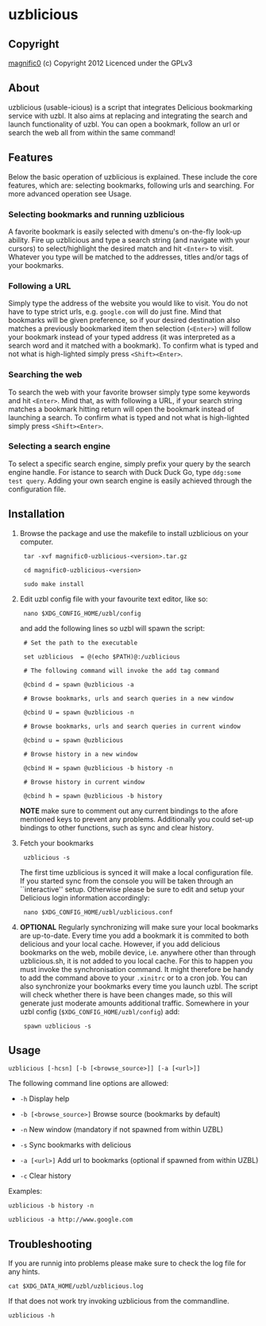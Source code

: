 uzblicious
==============

Copyright
-------------

[magnific0](http://www.github.com/magnific0) (c) Copyright 2012
Licenced under the GPLv3

About
--------------

uzblicious (usable-icious) is a script that integrates Delicious bookmarking service with uzbl. It also aims at replacing and integrating the search and launch functionality of uzbl. You can open a bookmark, follow an url or search the web all from within the same command!

Features
--------------

Below the basic operation of uzblicious is explained. These include the core features, which are: selecting bookmarks, following urls and searching. For more advanced operation see Usage.

### Selecting bookmarks and running uzblicious

A favorite bookmark is easily selected with dmenu's on-the-fly look-up ability. Fire up uzblicious and type a search string (and navigate with your cursors) to select/highlight the desired match and hit `<Enter>` to visit. Whatever you type will be matched to the addresses, titles and/or tags of your bookmarks. 

### Following a URL

Simply type the address of the website you would like to visit. You do not have to type strict urls, e.g. `google.com` will do just fine. Mind that bookmarks will be given preference, so if your desired destination also matches a previously bookmarked item then selection (`<Enter>`) will follow your bookmark instead of your typed address (it was interpreted as a search word and it matched with a bookmark). To confirm what is typed and not what is high-lighted simply press `<Shift><Enter>`.

### Searching the web

To search the web with your favorite browser simply type some keywords and hit `<Enter>`. Mind that, as with following a URL, if your search string matches a bookmark hitting return will open the bookmark instead of launching a search. To confirm what is typed and not what is high-lighted simply press `<Shift><Enter>`.

### Selecting a search engine

To select a specific search engine, simply prefix your query by the search engine handle. For istance to search with Duck Duck Go, type `ddg:some test query`. Adding your own search engine is easily achieved through the configuration file.

Installation
--------------

1. Browse the package and use the makefile to install uzblicious on your computer.

		tar -xvf magnific0-uzblicious-<version>.tar.gz

		cd magnific0-uzblicious-<version>

		sudo make install

2. Edit uzbl config file with your favourite text editor, like so:

		nano $XDG_CONFIG_HOME/uzbl/config
	
	and add the following lines so uzbl will spawn the script:

		# Set the path to the executable

		set uzblicious 	= @(echo $PATH)@:/uzblicious

		# The following command will invoke the add tag command     	    
	
		@cbind d = spawn @uzblicious -a

		# Browse bookmarks, urls and search queries in a new window
	
		@cbind U = spawn @uzblicious -n

		# Browse bookmarks, urls and search queries in current window	

		@cbind u = spawn @uzblicious

		# Browse history in a new window

		@cbind H = spawn @uzblicious -b history -n

		# Browse history in current window

		@cbind h = spawn @uzblicious -b history

	**NOTE** make sure to comment out any current bindings to the afore mentioned keys to prevent any problems. Additionally you could set-up bindings to other functions, such as sync and clear history.

3. Fetch your bookmarks

		uzblicious -s

	The first time uzblicious is synced it will make a local configuration file. If you started sync from the console you will be taken through an ``interactive'' setup. Otherwise please be sure to edit and setup your Delicious login information accordingly:

		nano $XDG_CONFIG_HOME/uzbl/uzblicious.conf

4. **OPTIONAL** Regularly synchronizing will make sure your local bookmarks are up-to-date. Every time you add a bookmark it is commited to both delicious and your local cache. However, if you add delicious bookmarks on the web, mobile device, i.e. anywhere other than through uzblicious.sh, it is not added to you local cache. For this to happen you must invoke the synchronisation command. It might therefore be handy to add the command above to your `.xinitrc` or to a cron job. You can also synchronize your bookmarks every time you launch uzbl. The script will check whether there is have been changes made, so this will generate just moderate amounts additional traffic. Somewhere in your uzbl config (`$XDG_CONFIG_HOME/uzbl/config`) add:

		spawn uzblicious -s

Usage
--------------

	uzblicious [-hcsn] [-b [<browse_source>]] [-a [<url>]]

The following command line options are allowed:

- `-h` Display help

- `-b [<browse_source>]` Browse source (bookmarks by default)

- `-n` New window (mandatory if not spawned from within UZBL)

- `-s` Sync bookmarks with delicious

- `-a [<url>]` Add url to bookmarks (optional if spawned from within UZBL)

- `-c` Clear history

Examples:

	uzblicious -b history -n

	uzblicious -a http://www.google.com

Troubleshooting
--------------

If you are  runnig into problems please make sure to check the log file for any hints.

	cat $XDG_DATA_HOME/uzbl/uzblicious.log

If that does not work try invoking uzblicious from the commandline.

	uzblicious -h